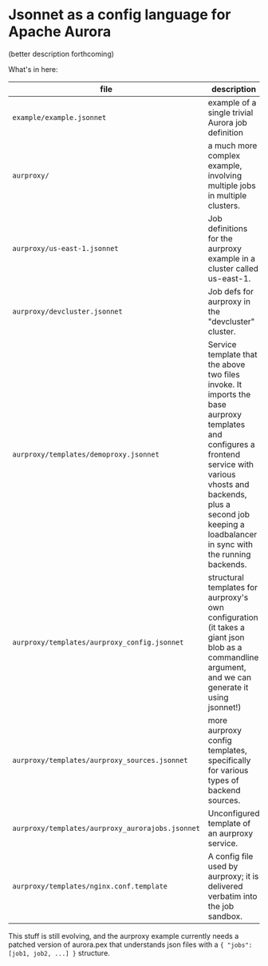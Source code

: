 # Jsonnet as a config language for Apache Aurora

(better description forthcoming)

What's in here:

| file                                             | description |
| ------------------------------------------------ | ----------- |
| `example/example.jsonnet`                        | example of a single trivial Aurora job definition |
| `aurproxy/`                                      | a much more complex example, involving multiple jobs in multiple clusters. |
| `aurproxy/us-east-1.jsonnet`                     | Job definitions for the aurproxy example in a cluster called us-east-1. |
| `aurproxy/devcluster.jsonnet`                    | Job defs for aurproxy in the "devcluster" cluster. |
| `aurproxy/templates/demoproxy.jsonnet`           | Service template that the above two files invoke. It imports the base aurproxy templates and configures a frontend service with various vhosts and backends, plus a second job keeping a loadbalancer in sync with the running backends. |
| `aurproxy/templates/aurproxy_config.jsonnet`     | structural templates for aurproxy's own configuration (it takes a giant json blob as a commandline argument, and we can generate it using jsonnet!) |
| `aurproxy/templates/aurproxy_sources.jsonnet`    | more aurproxy config templates, specifically for various types of backend sources. |
| `aurproxy/templates/aurproxy_aurorajobs.jsonnet` | Unconfigured template of an aurproxy service. |
| `aurproxy/templates/nginx.conf.template`         | A config file used by aurproxy; it is delivered verbatim into the job sandbox. |

This stuff is still evolving, and the aurproxy example currently needs a patched version of aurora.pex that understands json files with a `{ "jobs": [job1, job2, ...] }` structure.
